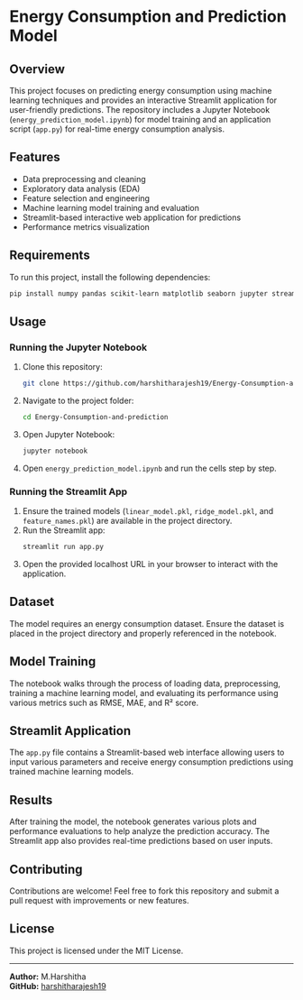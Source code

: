 # Energy Consumption and Prediction Model

## Overview
This project focuses on predicting energy consumption using machine learning techniques and provides an interactive Streamlit application for user-friendly predictions. The repository includes a Jupyter Notebook (`energy_prediction_model.ipynb`) for model training and an application script (`app.py`) for real-time energy consumption analysis.

## Features
- Data preprocessing and cleaning
- Exploratory data analysis (EDA)
- Feature selection and engineering
- Machine learning model training and evaluation
- Streamlit-based interactive web application for predictions
- Performance metrics visualization

## Requirements
To run this project, install the following dependencies:

```bash
pip install numpy pandas scikit-learn matplotlib seaborn jupyter streamlit joblib
```

## Usage
### Running the Jupyter Notebook
1. Clone this repository:
   ```bash
   git clone https://github.com/harshitharajesh19/Energy-Consumption-and-prediction.git
   ```
2. Navigate to the project folder:
   ```bash
   cd Energy-Consumption-and-prediction
   ```
3. Open Jupyter Notebook:
   ```bash
   jupyter notebook
   ```
4. Open `energy_prediction_model.ipynb` and run the cells step by step.

### Running the Streamlit App
1. Ensure the trained models (`linear_model.pkl`, `ridge_model.pkl`, and `feature_names.pkl`) are available in the project directory.
2. Run the Streamlit app:
   ```bash
   streamlit run app.py
   ```
3. Open the provided localhost URL in your browser to interact with the application.

## Dataset
The model requires an energy consumption dataset. Ensure the dataset is placed in the project directory and properly referenced in the notebook.

## Model Training
The notebook walks through the process of loading data, preprocessing, training a machine learning model, and evaluating its performance using various metrics such as RMSE, MAE, and R² score.

## Streamlit Application
The `app.py` file contains a Streamlit-based web interface allowing users to input various parameters and receive energy consumption predictions using trained machine learning models.

## Results
After training the model, the notebook generates various plots and performance evaluations to help analyze the prediction accuracy. The Streamlit app also provides real-time predictions based on user inputs.

## Contributing
Contributions are welcome! Feel free to fork this repository and submit a pull request with improvements or new features.

## License
This project is licensed under the MIT License.

---

**Author:** M.Harshitha  
**GitHub:** [harshitharajesh19](https://github.com/harshitharajesh19)

